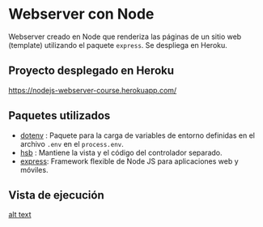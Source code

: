 # Webserver con Node

Webserver creado en Node que renderiza las páginas de un sitio web (template) utilizando el paquete `express`. Se despliega en Heroku.

## Proyecto desplegado en Heroku

<https://nodejs-webserver-course.herokuapp.com/>

## Paquetes utilizados

- [dotenv](https://www.npmjs.com/package/dotenv) : Paquete para la carga de variables de entorno definidas en el archivo `.env` en el `process.env`.
- [hsb](https://github.com/pillarjs/hbs) : Mantiene la vista y el código del controlador separado.
- [express](http://expressjs.com/): Framework flexible de Node JS para aplicaciones web y móviles.

## Vista de ejecución

[alt text](https://github.com/josefl19/images-readme/blob/a6d8d3372f82cf99b3105c73970ed4b888dd49dd/node-webserver/home-page.png "Home page de app en Heroku")
